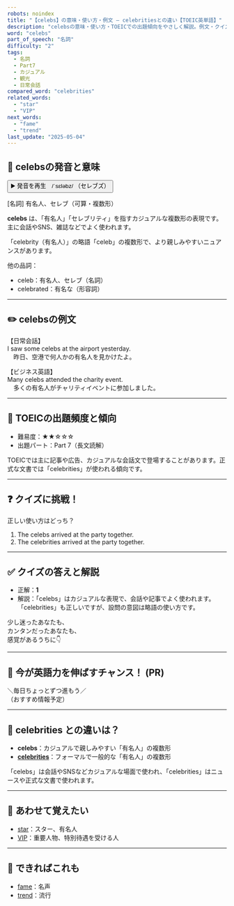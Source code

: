 ```yaml
---
robots: noindex
title: "【celebs】の意味・使い方・例文 ― celebritiesとの違い【TOEIC英単語】"
description: "celebsの意味・使い方・TOEICでの出題傾向をやさしく解説。例文・クイズ付きでcelebritiesとの違いもわかりやすく学べます。"
word: "celebs"
part_of_speech: "名詞"
difficulty: "2"
tags:
  - 名詞
  - Part7
  - カジュアル
  - 観光
  - 日常会話
compared_word: "celebrities"
related_words:
  - "star"
  - "VIP"
next_words:
  - "fame"
  - "trend"
last_update: "2025-05-04"
---
```


## 🔰 celebsの発音と意味

<button class="play-audio" onclick="playTTS('celebs')">
  <span class="play-audio-main">
    ▶️ 発音を再生　/ˈsɛləbz/
  </span>
  <span class="play-audio-sub">
    （セレブズ）
  </span>
</button>

[名詞] 有名人、セレブ（可算・複数形）

**celebs** は、「有名人」「セレブリティ」を指すカジュアルな複数形の表現です。主に会話やSNS、雑誌などでよく使われます。

「celebrity（有名人）」の略語「celeb」の複数形で、より親しみやすいニュアンスがあります。

他の品詞：  
- celeb：有名人、セレブ（名詞）
- celebrated：有名な（形容詞）

---

## ✏️ celebsの例文

【日常会話】  
I saw some celebs at the airport yesterday.  
　昨日、空港で何人かの有名人を見かけたよ。

【ビジネス英語】  
Many celebs attended the charity event.  
　多くの有名人がチャリティイベントに参加しました。

---

## 🎯 TOEICの出題頻度と傾向

- 難易度：★★☆☆☆
- 出題パート：Part 7（長文読解）

TOEICでは主に記事や広告、カジュアルな会話文で登場することがあります。正式な文書では「celebrities」が使われる傾向です。

---

## ❓ クイズに挑戦！

正しい使い方はどっち？

1. The celebs arrived at the party together.  
2. The celebrities arrived at the party together.

---

## ✅ クイズの答えと解説

- 正解：**1**
- 解説：「celebs」はカジュアルな表現で、会話や記事でよく使われます。「celebrities」も正しいですが、設問の意図は略語の使い方です。

少し迷ったあなたも、  
カンタンだったあなたも、  
感覚があるうちに👇️

---

## 🚀 今が英語力を伸ばすチャンス！ (PR)

<div class="info-center">
＼毎日ちょっとずつ進もう／<br>  
（おすすめ情報予定）
</div>

---

## 🤔  celebrities との違いは？

- **celebs**：カジュアルで親しみやすい「有名人」の複数形
- **[celebrities](/word/celebrities)**：フォーマルで一般的な「有名人」の複数形

「celebs」は会話やSNSなどカジュアルな場面で使われ、「celebrities」はニュースや正式な文書で使われます。

---

## 🧩 あわせて覚えたい

- [star](/word/star)：スター、有名人
- [VIP](/VIP)：重要人物、特別待遇を受ける人

---

## 📖 できればこれも

- [fame](/word/fame)：名声
- [trend](/word/trend)：流行

<!-- cvid: aid25_bid11 -->
